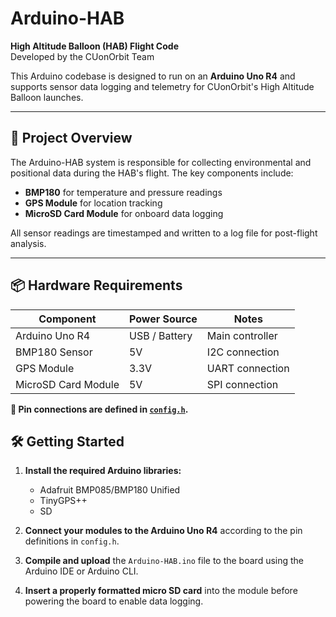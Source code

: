 # Arduino-HAB

**High Altitude Balloon (HAB) Flight Code**  
Developed by the CUonOrbit Team

This Arduino codebase is designed to run on an **Arduino Uno R4** and supports sensor data logging and telemetry for CUonOrbit's High Altitude Balloon launches.

---

## 🚀 Project Overview

The Arduino-HAB system is responsible for collecting environmental and positional data during the HAB's flight. The key components include:

- **BMP180** for temperature and pressure readings
- **GPS Module** for location tracking
- **MicroSD Card Module** for onboard data logging

All sensor readings are timestamped and written to a log file for post-flight analysis.

---

## 📦 Hardware Requirements

| Component          | Power Source | Notes                       |
|--------------------|--------------|-----------------------------|
| Arduino Uno R4     | USB / Battery| Main controller             |
| BMP180 Sensor      | 5V           | I2C connection              |
| GPS Module         | 3.3V         | UART connection             |
| MicroSD Card Module| 5V           | SPI connection              |

**📍 Pin connections are defined in [`config.h`](config.h).**

## 🛠️ Getting Started

1. **Install the required Arduino libraries:**
   - Adafruit BMP085/BMP180 Unified
   - TinyGPS++
   - SD

2. **Connect your modules to the Arduino Uno R4** according to the pin definitions in `config.h`.

3. **Compile and upload** the `Arduino-HAB.ino` file to the board using the Arduino IDE or Arduino CLI.

4. **Insert a properly formatted micro SD card** into the module before powering the board to enable data logging.
